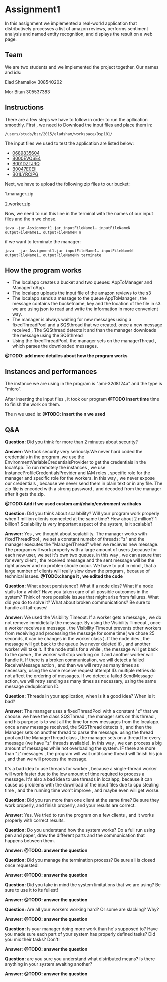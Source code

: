 # Assignment1
In this assignment we implemented a real-world application that distributively processes a list of amazon reviews, performs sentiment analysis and named entity recognition, and displays the result on a web page.

## Team
We are two students and we implemented the project together.
Our names and ids:

Elad Shamailov 308540202

Mor Bitan 305537383
## Instructions 
There are a few steps we have to follow in order to run the apllication smoothly.
First , we need to Download the input files and place them in:
```
/users/studs/bsc/2015/eladsham/workspace/Dsp181/
```
The input files we used to test the application are listed below:

* [0689835604](https://www.cs.bgu.ac.il/~dsp181/wiki.files/0689835604)
* [B000EVOSE4](https://www.cs.bgu.ac.il/~dsp181/wiki.files/B000EVOSE4)
* [B001DZTJRQ](https://www.cs.bgu.ac.il/~dsp181/wiki.files/B001DZTJRQ)
* [B0047E0EII](https://www.cs.bgu.ac.il/~dsp181/wiki.files/B0047E0EII)
* [B01LYRCIPG](https://www.cs.bgu.ac.il/~dsp181/wiki.files/B01LYRCIPG)

Next, we have to upload the following zip files to our bucket:

1.manager.zip

2.worker.zip

Now, we need to run this line in the terminal with the names of our input files and the n we chose.
```
java -jar Assignment1.jar inputFileName1… inputFileNameN outputFileName1… outputFileNameN n
```
 if we want to terminate the manager:
 ```
 java  -jar Assignment1.jar inputFileName1… inputFileNameN outputFileName1… outputFileNameNn terminate
```

## How the program works
* The localapp creates a bucket and two queues: AppToManager and ManagerToApp.
* The localapp uploads the input file of the amazon reviews to the s3
* The localapp sends a message to the queue AppToManager , the message contains the bucketname, key and the location of the file in s3.
we are using json to read and write the information in more convenient way.
* The manager is always waiting for new messages using a fixedThreadPool and a SQSthread that we created. once a new message received ,
The SQSthread detects it and than the manager downloads the message using the SQSthread
* Using the fixedThreadPool, the manager sets on the managerThread , which parses the downloaded messages.

**@TODO: add more detailes about how the program works**


## Instances and performances
The instance we are using in the program is "ami-32d8124a" and the type is "micro".

After inserting the input files , it took our program **@TODO insert time** time to finish the work on them.

The n we used is: **@TODO: insert the n we used** 

## Q&A
**Question:** Did you think for more than 2 minutes about security?

**Answer:** We took security very seriously.We never hard coded the credentials in the program ,we use the EnvironmentVariableCredentialsProvider to get the credentials in the localApp.
To run remotely the instances , we use InstanceProfileCredentialsProvider and IAM roles , specific role for the manager and specific role for the workers. In this way , we never expose our credentials , because we never send them in plain text or in any file.
The zip file is encoded with a strong password , and decoded from the manager after it gets the zip.

**@TODO:Add if we used custom ami/chain/enviroment varibales**

**Question:** Did you think about scalability? Will your program work properly when 1 million clients connected at the same time? How about 2 million? 1 billion? Scalability is very important aspect of the system, is it scalable?

**Answer:**  Yes , we thought about scalability. The manager works with fixedThreadPool , we set a constant numebr of threads: "z" and the manager executes the "ManagerThread" when we recieves new message.
The program will work properly with a large amount of users ,because for each new user, we set it's own two queues. in this way , we can assure that for every client , the received message and the sent message will be the right answer and no problen shoule occur.
We have to put in mind , that a large number of clients will really slow down the program , because of technical issues.
**@TODO:change it , we edited the code**

**Question:** What about persistence? What if a node dies? What if a node stalls for a while? Have you taken care of all possible outcomes in the system? Think of more possible issues that might arise from failures. What did you do to solve it? What about broken communications? Be sure to handle all fail-cases!

**Answer:** We used the Visibility Timeout. If a worker gets a message , we do not remove immidietally the message. By using the Visibility Timeout , once a worker receives a message , the Visibility Timeout prevents other workers from receiving and processing the message for some time( we chose 25 seconds, it can be changes in the worker class ).
If the node dies , the message will get back to the queue (we never deleted it) , and another worker will take it.
If the node stalls for a while , the message will get back to the queue , the worker will stop working on it and another worker will handle it.
If there is a broken communication, we will detect a failed ReceiveMessage action , and than we will retry as many times as necessary, using the same receive request attempt ID. multiple retries do not affect the ordering of messages.
If we detect a failed SendMessage action, we will retry sending as many times as necessary, using the same message deduplication ID.

**Question:** Threads in your application, when is it a good idea? When is it bad?

**Answer:** The manager uses a fixedThreadPool with a constant "z" that we choose. we have the class SQSThread , the manager sets on this thread , and his purpose is to wait all the time for new messages from the localapp. once a new message received, the SQSThread detects it , and then the Manager sets on another thread to parse the message. using the thread pool and the ManagerThread class , the manager sets on a thread for every meesage (we have "z" threads available).
In this way , we can process a big amount of messages while not overloading the system.
IF there are more than "z' messages , the program will wait until some thread will finish his job , and than we will process the message.

It's a bad idea to use threads for worker , because a single-thread worker will work faster due to the low amount of time required to process a message.
It's also a bad idea to use threads in localapp, because it can cause us problems with the download of the input files due to cpu stealing time , and the running time won't improve , and maybe even will get worse.

**Question:** Did you run more than one client at the same time? Be sure they work properly, and finish properly, and your results are correct.

**Answer:**  Yes. We tried to run the program on a few clients , and it works properly with correct results.

**Question:** Do you understand how the system works? Do a full run using pen and paper, draw the different parts and the communication that happens between them.

**Answer:**  **@TODO: answer the question**

**Question:** Did you manage the termination process? Be sure all is closed once requested!

**Answer:**  **@TODO: answer the question**

**Question:** Did you take in mind the system limitations that we are using? Be sure to use it to its fullest!

**Answer:**  **@TODO: answer the question**

**Question:** Are all your workers working hard? Or some are slacking? Why?

**Answer:**  **@TODO: answer the question**

**Question:** Is your manager doing more work than he's supposed to? Have you made sure each part of your system has properly defined tasks? Did you mix their tasks? Don't!

**Answer:**  **@TODO: answer the question**

**Question:** are you sure you understand what distributed means? Is there anything in your system awaiting another?

**Answer:**  **@TODO: answer the question**






